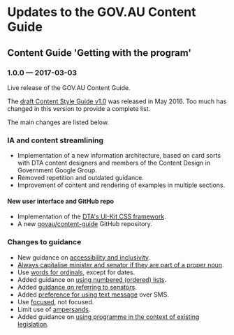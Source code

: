 # Updates to the GOV.AU Content Guide

## Content Guide 'Getting with the program'

### 1.0.0 &#8212; 2017-03-03

Live release of the GOV.AU Content Guide.

The [draft Content Style Guide v1.0](https://github.com/AusDTO/gov-au-content-guide) was released in May 2016. Too much has changed in this version to provide a complete list.

The main changes are listed below.

### IA and content streamlining

- Implementation of a new information architecture, based on card sorts with DTA content designers and members of the Content Design in Government Google Group.
- Removed repetition and outdated guidance.
- Improvement of content and rendering of examples in multiple sections.

#### New user interface and GitHub repo

- Implementation of the [DTA's UI-Kit CSS framework](https://github.com/AusDTO/gov-au-ui-kit).
- A new [govau/content-guide](https://github.com/govau/content-guide) GitHub repository</a>.

### Changes to guidance

- New guidance on [accessibility and inclusivity](/accessibility-inclusivity/).
- [Always capitalise minister and senator if they are part of a proper noun](/punctuation-grammar/#capitalisation).
- Use [words for ordinals](/numbers-measurements/#numbers), except for dates.
- Added guidance on [using numbered (ordered) lists](/content-structure/#bullet-point-lists).
- Added [guidance on referring to senators](/terms-phrases/#ministers-senators-mps).
- Added [preference for using text message](/terms-phrases/#digital-terms) over SMS.
- Use [focused](/terms-phrases/#preferred-spellings), not focused.
- Limit use of [ampersands](/punctuation-grammar/#ampersands).
- Added guidance on [using programme in the context of existing legislation](/terms-phrases/#preferred-spellings).
